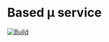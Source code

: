 # Based μ service

[![Build](https://github.com/4cecoder/based-microservice/actions/workflows/go.yml/badge.svg)](https://github.com/4cecoder/based-microservice/actions/workflows/go.yml)
